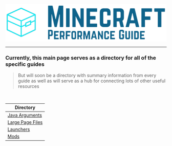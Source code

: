 ![Minecraft Performance Guide Logo - Small][Logo Full]

---

### Currently, this main page serves as a directory for all of the specific guides
> But will soon be a directory with summary information from every guide as well as will serve as a hub for connecting lots of other useful resources

<br>

| **Directory** |
|---|
| [Java Arguments][Java Arguments] |
| [Large Page Files][Large Page Files] |
| [Launchers][Launchers] |
| [Mods][Mods] |

[Logo Small]: ./assets/Minecraft%20Performance%20Guide%20-%20Logo.png
[Logo Full]: ./assets/Minecraft%20Performance%20Guide%20-%20Full.png

[Java Arguments]: ./Java%20Arguments/README.md
[Large Page Files]: ./Large%20Page%20Files/README.md
[Launchers]: ./Launchers/README.md
[Mods]: ./Mods/README.md